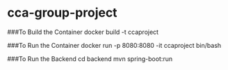 # cca-group-project

###To Build the Container
    docker build -t ccaproject

###To Run the Container
    docker run -p 8080:8080 -it ccaproject bin/bash

###To Run the Backend
    cd backend
    mvn spring-boot:run